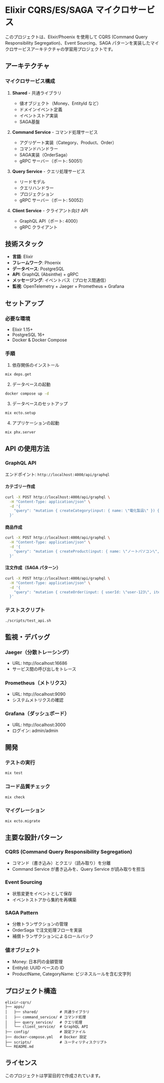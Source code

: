 # Elixir CQRS/ES/SAGA マイクロサービス

このプロジェクトは、Elixir/Phoenix を使用して CQRS (Command Query Responsibility Segregation)、Event Sourcing、SAGA パターンを実装したマイクロサービスアーキテクチャの学習用プロジェクトです。

## アーキテクチャ

### マイクロサービス構成

1. **Shared** - 共通ライブラリ
   - 値オブジェクト（Money、EntityId など）
   - ドメインイベント定義
   - イベントストア実装
   - SAGA基盤

2. **Command Service** - コマンド処理サービス
   - アグリゲート実装（Category、Product、Order）
   - コマンドハンドラー
   - SAGA実装（OrderSaga）
   - gRPC サーバー（ポート: 50051）

3. **Query Service** - クエリ処理サービス
   - リードモデル
   - クエリハンドラー
   - プロジェクション
   - gRPC サーバー（ポート: 50052）

4. **Client Service** - クライアント向け API
   - GraphQL API（ポート: 4000）
   - gRPC クライアント

## 技術スタック

- **言語**: Elixir
- **フレームワーク**: Phoenix
- **データベース**: PostgreSQL
- **API**: GraphQL (Absinthe) + gRPC
- **メッセージング**: イベントバス（プロセス間通信）
- **監視**: OpenTelemetry + Jaeger + Prometheus + Grafana

## セットアップ

### 必要な環境

- Elixir 1.15+
- PostgreSQL 16+
- Docker & Docker Compose

### 手順

1. 依存関係のインストール
```bash
mix deps.get
```

2. データベースの起動
```bash
docker compose up -d
```

3. データベースのセットアップ
```bash
mix ecto.setup
```

4. アプリケーションの起動
```bash
mix phx.server
```

## API の使用方法

### GraphQL API

エンドポイント: `http://localhost:4000/api/graphql`

#### カテゴリー作成
```bash
curl -X POST http://localhost:4000/api/graphql \
  -H "Content-Type: application/json" \
  -d '{
    "query": "mutation { createCategory(input: { name: \"電化製品\" }) { id name createdAt } }"
  }'
```

#### 商品作成
```bash
curl -X POST http://localhost:4000/api/graphql \
  -H "Content-Type: application/json" \
  -d '{
    "query": "mutation { createProduct(input: { name: \"ノートパソコン\", price: 120000, categoryId: \"1\" }) { id name price { amount currency } } }"
  }'
```

#### 注文作成（SAGA パターン）
```bash
curl -X POST http://localhost:4000/api/graphql \
  -H "Content-Type: application/json" \
  -d '{
    "query": "mutation { createOrder(input: { userId: \"user-123\", items: [{ productId: \"1\", quantity: 2, unitPrice: 120000 }] }) { orderId message } }"
  }'
```

### テストスクリプト

```bash
./scripts/test_api.sh
```

## 監視・デバッグ

### Jaeger（分散トレーシング）
- URL: http://localhost:16686
- サービス間の呼び出しをトレース

### Prometheus（メトリクス）
- URL: http://localhost:9090
- システムメトリクスの確認

### Grafana（ダッシュボード）
- URL: http://localhost:3000
- ログイン: admin/admin

## 開発

### テストの実行
```bash
mix test
```

### コード品質チェック
```bash
mix check
```

### マイグレーション
```bash
mix ecto.migrate
```

## 主要な設計パターン

### CQRS (Command Query Responsibility Segregation)
- コマンド（書き込み）とクエリ（読み取り）を分離
- Command Service が書き込みを、Query Service が読み取りを担当

### Event Sourcing
- 状態変更をイベントとして保存
- イベントストアから集約を再構築

### SAGA Pattern
- 分散トランザクションの管理
- OrderSaga で注文処理フローを実装
- 補償トランザクションによるロールバック

### 値オブジェクト
- Money: 日本円の金額管理
- EntityId: UUID ベースの ID
- ProductName, CategoryName: ビジネスルールを含む文字列

## プロジェクト構造

```
elixir-cqrs/
├── apps/
│   ├── shared/          # 共通ライブラリ
│   ├── command_service/ # コマンド処理
│   ├── query_service/   # クエリ処理
│   └── client_service/  # GraphQL API
├── config/              # 設定ファイル
├── docker-compose.yml   # Docker 設定
├── scripts/             # ユーティリティスクリプト
└── README.md
```

## ライセンス

このプロジェクトは学習目的で作成されています。